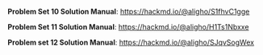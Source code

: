 **Problem Set 10 Solution Manual**: https://hackmd.io/@aligho/S1fhvC1gge

**Problem Set 11 Solution Manual**: https://hackmd.io/@aligho/H1Ts1Nbxxe

**Problem set 12 Solution Manual**: https://hackmd.io/@aligho/SJqvSogWex

